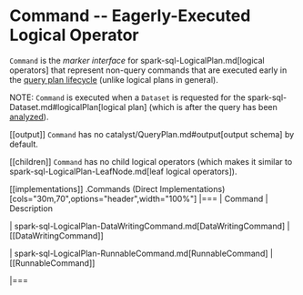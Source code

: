 # Command -- Eagerly-Executed Logical Operator

`Command` is the *marker interface* for spark-sql-LogicalPlan.md[logical operators] that represent non-query commands that are executed early in the [query plan lifecycle](../QueryExecution.md#query-plan-lifecycle) (unlike logical plans in general).

NOTE: `Command` is executed when a `Dataset` is requested for the spark-sql-Dataset.md#logicalPlan[logical plan] (which is after the query has been [analyzed](../QueryExecution.md#analyzed)).

[[output]]
`Command` has no catalyst/QueryPlan.md#output[output schema] by default.

[[children]]
`Command` has no child logical operators (which makes it similar to spark-sql-LogicalPlan-LeafNode.md[leaf logical operators]).

[[implementations]]
.Commands (Direct Implementations)
[cols="30m,70",options="header",width="100%"]
|===
| Command
| Description

| spark-sql-LogicalPlan-DataWritingCommand.md[DataWritingCommand]
| [[DataWritingCommand]]

| spark-sql-LogicalPlan-RunnableCommand.md[RunnableCommand]
| [[RunnableCommand]]

|===
